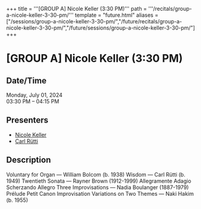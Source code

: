 +++
title = '''[GROUP A] Nicole Keller (3:30 PM)'''
path = '''/recitals/group-a-nicole-keller-3-30-pm/'''
template = "future.html"
aliases = ["/sessions/group-a-nicole-keller-3-30-pm/","/future/recitals/group-a-nicole-keller-3-30-pm/","/future/sessions/group-a-nicole-keller-3-30-pm/"]
+++

<h1>[GROUP A] Nicole Keller (3:30 PM)</h1>

<h2>Date/Time</h2>
<p>Monday, July 01, 2024<br>
03:30 PM – 04:15 PM</p>
<h2>Presenters</h2>
<ul>
<li><a href="/performers/nicole-keller/">Nicole Keller</a></li>
<li><a href="/composers/carl-rütti/">Carl Rütti</a></li>
</ul>
<h2>Description</h2>

Voluntary for Organ — William Bolcom (b. 1938)
Wisdom — Carl Rütti (b. 1949)
Twentieth Sonata — Rayner Brown (1912-1999)
     Allegramente
     Adagio
     Scherzando
     Allegro
Three Improvisations — Nadia Boulanger (1887-1979)
     Prélude
     Petit Canon
     Improvisation
Variations on Two Themes — Naki Hakim (b. 1955)


